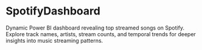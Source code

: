 # SpotifyDashboard
Dynamic Power BI dashboard revealing top streamed songs on Spotify. Explore track names, artists, stream counts, and temporal trends for deeper insights into music streaming patterns.
